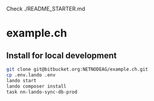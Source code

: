Check ./README_STARTER.md


# example.ch

## Install for local development

```bash
git clone git@bitbucket.org:NETNODEAG/example.ch.git
cp .env.lando .env
lando start
lando composer install
task nn-lando-sync-db-prod
```
